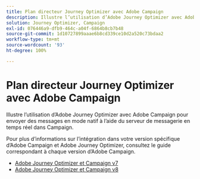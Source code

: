 ```yaml
---
title: Plan directeur Journey Optimizer avec Adobe Campaign
description: Illustre l’utilisation d’Adobe Journey Optimizer avec Adobe Campaign pour envoyer des messages en mode natif à l’aide du serveur de messagerie en temps réel dans Campaign.
solution: Journey Optimizer, Campaign
exl-id: 076446a9-dfb9-464c-a04f-6864b8cb7b48
source-git-commit: 1d10727899aaae6b8cd339ce10d2a520c73bdaa2
workflow-type: tm+mt
source-wordcount: '93'
ht-degree: 100%

---
```


# Plan directeur Journey Optimizer avec Adobe Campaign

Illustre l’utilisation d’Adobe Journey Optimizer avec Adobe Campaign pour envoyer des messages en mode natif à l’aide du serveur de messagerie en temps réel dans Campaign.

Pour plus d’informations sur l’intégration dans votre version spécifique d’Adobe Campaign et Adobe Journey Optimizer, consultez le guide correspondant à chaque version d’Adobe Campaign.

* [Adobe Journey Optimizer et Campaign v7](ajo-and-campaign-v7.md)
* [Adobe Journey Optimizer et Campaign v8](ajo-and-campaign-v8.md)